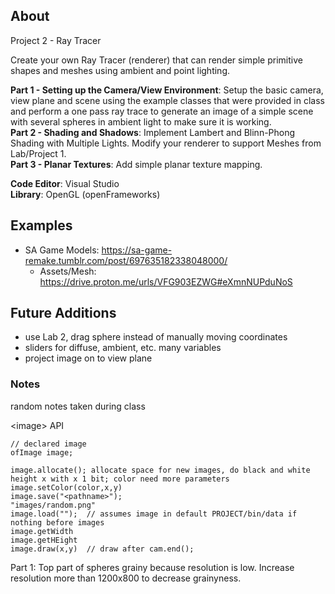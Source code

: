 ## About
Project 2 - Ray Tracer

Create your own Ray Tracer (renderer) that can render simple primitive shapes and meshes using ambient and point lighting.

**Part 1 - Setting up the Camera/View Environment**: Setup the basic camera, view plane and scene using the example classes that were provided in class and perform a one pass ray trace to generate an image of a simple scene with several spheres in ambient light to make sure it is working.<br>
**Part 2 - Shading and Shadows**: Implement Lambert and Blinn-Phong Shading with Multiple Lights. Modify your renderer to support Meshes from Lab/Project 1.<br>
**Part 3 - Planar Textures**: Add simple planar texture mapping.

**Code Editor**: Visual Studio<br>
**Library**: OpenGL (openFrameworks)

## Examples
* SA Game Models: https://sa-game-remake.tumblr.com/post/697635182338048000/
  * Assets/Mesh: https://drive.proton.me/urls/VFG903EZWG#eXmnNUPduNoS

## Future Additions
* use Lab 2, drag sphere instead of manually moving coordinates
* sliders for diffuse, ambient, etc. many variables
* project image on to view plane

### Notes<br>
random notes taken during class

\<image\> API
```
// declared image
ofImage image;

image.allocate(); allocate space for new images, do black and white height x with x 1 bit; color need more parameters
image.setColor(color,x,y)
image.save("<pathname>");
"images/random.png"
image.load("");  // assumes image in default PROJECT/bin/data if nothing before images
image.getWidth
image.getHEight
image.draw(x,y)  // draw after cam.end();
```
Part 1: Top part of spheres grainy because resolution is low. Increase resolution more than 1200x800 to decrease grainyness.
